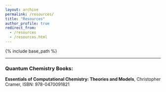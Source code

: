 ```yaml
---
layout: archive
permalink: /resources/
title: "Resources"
author_profile: true
redirect_from: 
  - /resources
  - /resources.html
---
```


{% include base_path %}

---


### Quantum Chemistry Books: 

**Essentials of Computational Chemistry: Theories and Models**, Christopher Cramer, ISBN: 978-0470091821
